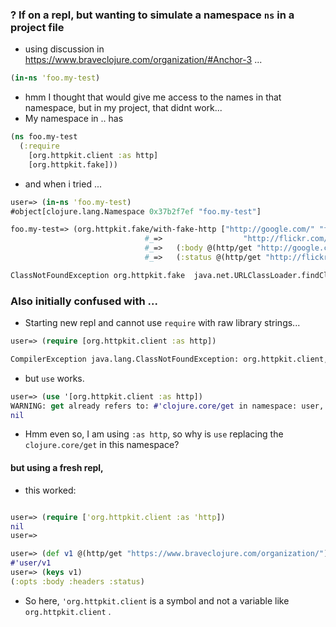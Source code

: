 ### ? If on a repl, but wanting to simulate a namespace `ns` in a project file
*  using discussion in https://www.braveclojure.com/organization/#Anchor-3 ...
```clojure
(in-ns 'foo.my-test)

```
* hmm I thought that would give me access to the names in that namespace, but in my project, that didnt work...
* My namespace in .. has
```clojure
(ns foo.my-test
  (:require 
    [org.httpkit.client :as http]
    [org.httpkit.fake]))
```
* and when i tried ...
```clojure
user=> (in-ns 'foo.my-test)
#object[clojure.lang.Namespace 0x37b2f7ef "foo.my-test"]

foo.my-test=> (org.httpkit.fake/with-fake-http ["http://google.com/" "faked"
                              #_=>                  "http://flickr.com/" 500]
                              #_=>   (:body @(http/get "http://google.com/"))    ; "faked"
                              #_=>   (:status @(http/get "http://flickr.com/"))) ; 500

ClassNotFoundException org.httpkit.fake  java.net.URLClassLoader.findClass (URLClassLoader.java:381)
```

### Also initially confused with ...
* Starting new repl and cannot use `require` with raw library strings...
```clojure
user=> (require [org.httpkit.client :as http])

CompilerException java.lang.ClassNotFoundException: org.httpkit.client, compiling:(/private/var/folders/mj/7bwn1wld4pscycn91fpjn1h40000gn/T/form-init5251815666209634293.clj:1:1) 
```
* but `use` works. 
```clojure
user=> (use '[org.httpkit.client :as http])
WARNING: get already refers to: #'clojure.core/get in namespace: user, being replaced by: #'org.httpkit.client/get
nil
```
* Hmm even so, I am using `:as http`, so why is `use` replacing the `clojure.core/get` in this namespace? 

#### but using a fresh repl,  
* this worked:
```clojure

user=> (require ['org.httpkit.client :as 'http])
nil
user=> 

user=> (def v1 @(http/get "https://www.braveclojure.com/organization/"))
#'user/v1
user=> (keys v1)
(:opts :body :headers :status)
```
* So here, `'org.httpkit.client` is a symbol and not a variable like `org.httpkit.client` . 
